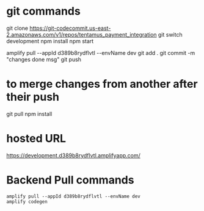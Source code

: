 # git commands 
  git clone https://git-codecommit.us-east-2.amazonaws.com/v1/repos/tentamus_payment_integration
  git switch development
  npm install
  npm start

amplify pull --appId d389b8rydflvtl --envName dev
  git add .
  git commit -m "changes done msg"
  git push

# to merge changes from another after their push
git pull
npm install

  # hosted URL
  https://development.d389b8rydflvtl.amplifyapp.com/

  # Backend Pull commands
    amplify pull --appId d389b8rydflvtl --envName dev
    amplify codegen 